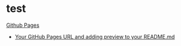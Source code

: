 # test
[Github Pages](https://www.alleycat.org/wp-content/uploads/2019/03/FELV-cat.jpg)
* [Your GitHub Pages URL and adding preview to your README.md](./index.html)
